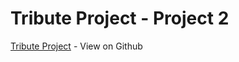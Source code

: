 # Tribute Project - Project 2
[Tribute Project](https://yeasminfarzana.github.io/tribute-page/) - View on Github
